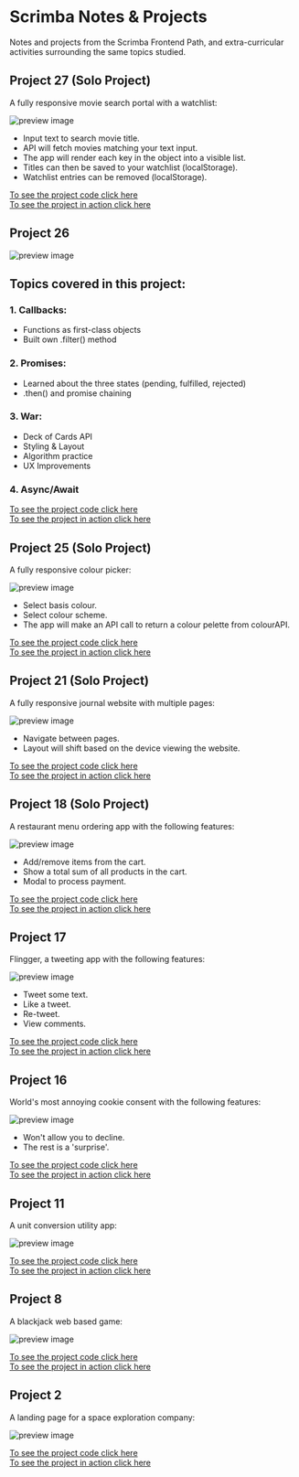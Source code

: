 # Scrimba Notes & Projects

Notes and projects from the Scrimba Frontend Path, and extra-curricular activities surrounding the same topics studied.

## Project 27 (Solo Project)

A fully responsive movie search portal with a watchlist:

![preview image](27_movie_watchlist/assets/preview/preview.jpg)

-   Input text to search movie title.
-   API will fetch movies matching your text input.
-   The app will render each key in the object into a visible list.
-   Titles can then be saved to your watchlist (localStorage).
-   Watchlist entries can be removed (localStorage).

[To see the project code click here](https://github.com/agworkgit/scrimba/tree/main/27_movie_watchlist)<br>
[To see the project in action click here](https://agwatchlist.netlify.app/)

## Project 26

![preview image](26_war_game/assets/preview.png)

## Topics covered in this project:

### 1. Callbacks:

-   Functions as first-class objects
-   Built own .filter() method

### 2. Promises:

-   Learned about the three states (pending, fulfilled, rejected)
-   .then() and promise chaining

### 3. War:

-   Deck of Cards API
-   Styling & Layout
-   Algorithm practice
-   UX Improvements

### 4. Async/Await

[To see the project code click here](https://github.com/agworkgit/scrimba/tree/main/26_war_game)<br>
[To see the project in action click here](https://agwargame.netlify.app/)

## Project 25 (Solo Project)

A fully responsive colour picker:

![preview image](25_colour_picker/assets/preview.png)

-   Select basis colour.
-   Select colour scheme.
-   The app will make an API call to return a colour pelette from colourAPI.

[To see the project code click here](https://github.com/agworkgit/scrimba/tree/main/25_colour_picker)<br>
[To see the project in action click here](https://agcolourpicker.netlify.app/)

## Project 21 (Solo Project)

A fully responsive journal website with multiple pages:

![preview image](21_learning_journal/assets/preview.jpg)

-   Navigate between pages.
-   Layout will shift based on the device viewing the website.

[To see the project code click here](https://github.com/agworkgit/scrimba/tree/main/21_learning_journal)<br>
[To see the project in action click here](https://aglearnjournal.netlify.app/)

## Project 18 (Solo Project)

A restaurant menu ordering app with the following features:

![preview image](18_ordering_app/assets/preview.jpg)

-   Add/remove items from the cart.
-   Show a total sum of all products in the cart.
-   Modal to process payment.

[To see the project code click here](https://github.com/agworkgit/scrimba/tree/main/18_ordering_app)<br>
[To see the project in action click here](https://agscrimba-ordering.netlify.app)

## Project 17

Flingger, a tweeting app with the following features:

![preview image](17_flingger/assets/preview.jpg)

-   Tweet some text.
-   Like a tweet.
-   Re-tweet.
-   View comments.

[To see the project code click here](https://github.com/agworkgit/scrimba/tree/main/17_flingger)<br>
[To see the project in action click here](https://flingger.netlify.app)

## Project 16

World's most annoying cookie consent with the following features:

![preview image](16_annoying_cookie_consent/assets/preview.jpg)

-   Won't allow you to decline.
-   The rest is a 'surprise'.

[To see the project code click here](https://github.com/agworkgit/scrimba/tree/main/16_annoying_cookie_consent)<br>
[To see the project in action click here](https://cookiehell-site.netlify.app)

## Project 11

A unit conversion utility app:

![preview image](11_unit_conversion/assets/preview.jpg)

[To see the project code click here](https://github.com/agworkgit/scrimba/tree/main/11_unit_conversion)<br>
[To see the project in action click here](https://agunitconvert.netlify.app/)

## Project 8

A blackjack web based game:

![preview image](8_blackjack/assets/preview.jpg)

[To see the project code click here](https://github.com/agworkgit/scrimba/tree/main/8_blackjack)<br>
[To see the project in action click here](https://agblackjack.netlify.app/)

## Project 2

A landing page for a space exploration company:

![preview image](2_space_exploration/assets/preview.jpg)

[To see the project code click here](https://github.com/agworkgit/scrimba/tree/main/2_space_exploration)<br>
[To see the project in action click here](https://spaceex-gif.netlify.app/)
